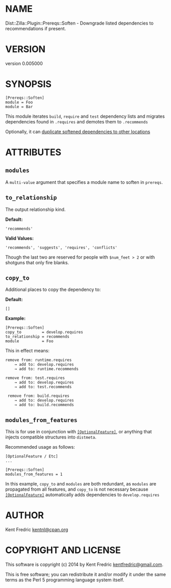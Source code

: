 # NAME

Dist::Zilla::Plugin::Prereqs::Soften - Downgrade listed dependencies to recommendations if present.

# VERSION

version 0.005000

# SYNOPSIS

    [Prereqs::Soften]
    module = Foo
    module = Bar

This module iterates `build`, `require` and `test` dependency lists and migrates dependencies found in `.requires` and
demotes them to `.recommends`

Optionally, it can [duplicate softened dependencies to other locations](#copy_to)

# ATTRIBUTES

## `modules`

A `multi-value` argument that specifies a module name to soften in `prereqs`.

## `to_relationship`

The output relationship kind.

**Default:**

    'recommends'

**Valid Values:**

    'recommends', 'suggests', 'requires', 'conflicts'

Though the last two are reserved for people with `$num_feet > 2` or with shotguns that only fire blanks.

## `copy_to`

Additional places to copy the dependency to:

**Default:**

    []

**Example:**

    [Prereqs::Soften]
    copy_to         = develop.requires
    to_relationship = recommends
    module          = Foo

This in effect means:

    remove from: runtime.requires
        → add to: develop.requires
        → add to: runtime.recommends

    remove from: test.requires
        → add to: develop.requires
        → add to: test.recommends

     remove from: build.requires
        → add to: develop.requires
        → add to: build.recommends

## `modules_from_features`

This is for use in conjunction with [`[OptionalFeature]`](https://metacpan.org/pod/Dist::Zilla::Plugin::OptionalFeature), or anything that injects
compatible structures into `distmeta`.

Recommended usage as follows:

    [OptionalFeature / Etc]
    ...

    [Prereqs::Soften]
    modules_from_features = 1

In this example, `copy_to` and `modules` are both redundant, as `modules` are propagated from all features,
and `copy_to` is not necessary because  [`[OptionalFeature]`](https://metacpan.org/pod/Dist::Zilla::Plugin::OptionalFeature) automatically adds
dependencies to `develop.requires`

# AUTHOR

Kent Fredric <kentnl@cpan.org>

# COPYRIGHT AND LICENSE

This software is copyright (c) 2014 by Kent Fredric <kentfredric@gmail.com>.

This is free software; you can redistribute it and/or modify it under
the same terms as the Perl 5 programming language system itself.
